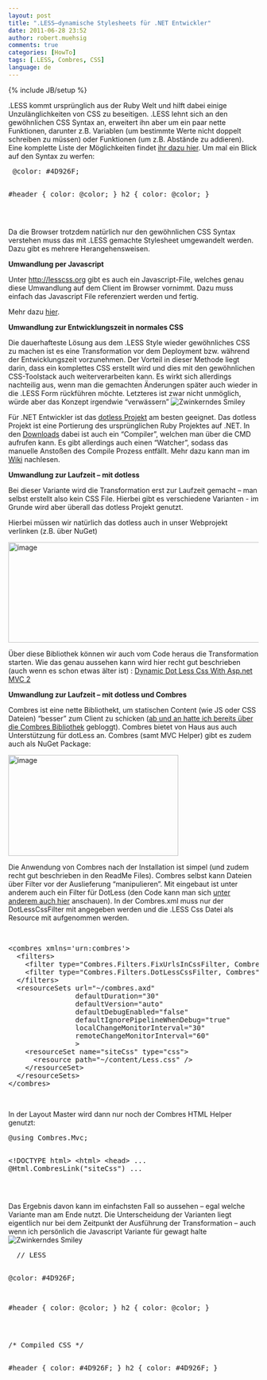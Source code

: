 ```yaml
---
layout: post
title: ".LESS–dynamische Stylesheets für .NET Entwickler"
date: 2011-06-28 23:52
author: robert.muehsig
comments: true
categories: [HowTo]
tags: [.LESS, Combres, CSS]
language: de
---
```

{% include JB/setup %}
<p>.LESS kommt ursprünglich aus der Ruby Welt und hilft dabei einige Unzulänglichkeiten von CSS zu beseitigen. .LESS lehnt sich an den gewöhnlichen CSS Syntax an, erweitert ihn aber um ein paar nette Funktionen, darunter z.B. Variablen (um bestimmte Werte nicht doppelt schreiben zu müssen) oder Funktionen (um z.B. Abstände zu addieren). Eine komplette Liste der Möglichkeiten findet <a href="http://lesscss.org/">ihr dazu hier</a>. Um mal ein Blick auf den Syntax zu werfen:</p> <div style="padding-bottom: 0px; margin: 0px; padding-left: 0px; padding-right: 0px; display: inline; float: none; padding-top: 0px" id="scid:812469c5-0cb0-4c63-8c15-c81123a09de7:e299c53b-b831-45bd-b60a-ddb6fa8a4dc0" class="wlWriterEditableSmartContent"><pre name="code" class="c#"> @color: #4D926F;

#header {
  color: @color;
}
h2 {
  color: @color;
}</pre></div>
<p>&nbsp;</p>
<p>Da die Browser trotzdem natürlich nur den gewöhnlichen CSS Syntax verstehen muss das mit .LESS gemachte Stylesheet umgewandelt werden. Dazu gibt es mehrere Herangehensweisen.</p>
<p><strong>Umwandlung per Javascript</strong></p>
<p>Unter <a href="http://lesscss.org">http://lesscss.org</a> gibt es auch ein Javascript-File, welches genau diese Umwandlung auf dem Client im Browser vornimmt. Dazu muss einfach das Javascript File referenziert werden und fertig.</p>
<p>Mehr dazu <a href="http://lesscss.org/#-client-side-usage">hier</a>.</p>
<p><strong>Umwandlung zur Entwicklungszeit in normales CSS</strong></p>
<p>Die dauerhafteste Lösung aus dem .LESS Style wieder gewöhnliches CSS zu machen ist es eine Transformation vor dem Deployment bzw. während der Entwicklungszeit vorzunehmen. Der Vorteil in dieser Methode liegt darin, dass ein komplettes CSS erstellt wird und dies mit den gewöhnlichen CSS-Toolstack auch weiterverarbeiten kann. Es wirkt sich allerdings nachteilig aus, wenn man die gemachten Änderungen später auch wieder in die .LESS Form rückführen möchte. Letzteres ist zwar nicht unmöglich, würde aber das Konzept irgendwie “verwässern” <img style="border-bottom-style: none; border-right-style: none; border-top-style: none; border-left-style: none" class="wlEmoticon wlEmoticon-winkingsmile" alt="Zwinkerndes Smiley" src="{{BASE_PATH}}/assets/wp-images-de/wlEmoticon-winkingsmile3.png"></p>
<p>Für .NET Entwickler ist das <a href="http://www.dotlesscss.org/">dotless Projekt</a> am besten geeignet. Das dotless Projekt ist eine Portierung des ursprünglichen Ruby Projektes auf .NET. In den <a href="https://github.com/dotless/dotless/downloads">Downloads</a> dabei ist auch ein “Compiler”, welchen man über die CMD aufrufen kann. Es gibt allerdings auch einen “Watcher”, sodass das manuelle Anstoßen des Compile Prozess entfällt. Mehr dazu kann man im <a href="https://github.com/dotless/dotless/wiki">Wiki</a> nachlesen.</p>
<p><strong>Umwandlung zur Laufzeit – mit dotless</strong></p>
<p>Bei dieser Variante wird die Transformation erst zur Laufzeit gemacht – man selbst erstellt also kein CSS File. Hierbei gibt es verschiedene Varianten - im Grunde wird aber überall das dotless Projekt genutzt.</p>
<p>Hierbei müssen wir natürlich das dotless auch in unser Webprojekt verlinken (z.B. über NuGet)</p>
<p><a href="{{BASE_PATH}}/assets/wp-images-de/image1287.png"><img style="background-image: none; border-bottom: 0px; border-left: 0px; padding-left: 0px; padding-right: 0px; display: inline; border-top: 0px; border-right: 0px; padding-top: 0px" title="image" border="0" alt="image" src="{{BASE_PATH}}/assets/wp-images-de/image_thumb469.png" width="543" height="202"></a></p>
<p>Über diese Bibliothek können wir auch vom Code heraus die Transformation starten. Wie das genau aussehen kann wird hier recht gut beschrieben (auch wenn es schon etwas älter ist) : <a href="http://schotime.net/blog/index.php/2010/07/02/dynamic-dot-less-css-with-asp-net-mvc-2/">Dynamic Dot Less Css With Asp.net MVC 2</a></p>
<p><strong>Umwandlung zur Laufzeit – mit dotless und Combres</strong></p>
<p>Combres ist eine nette Bibliothekt, um statischen Content (wie JS oder CSS Dateien) “besser” zum Client zu schicken (<a href="{{BASE_PATH}}/2010/02/08/howto-javascript-und-css-datein-gebndelt-und-komprimiert-mit-combres-asp-net-mvc-ausliefern/">ab und an hatte ich bereits über die Combres Bibliothek</a> gebloggt). Combres bietet von Haus aus auch Unterstützung für dotLess an. Combres (samt MVC Helper) gibt es zudem auch als NuGet Package:<br></p>
<p><a href="{{BASE_PATH}}/assets/wp-images-de/image1288.png"><img style="background-image: none; border-bottom: 0px; border-left: 0px; padding-left: 0px; padding-right: 0px; display: inline; border-top: 0px; border-right: 0px; padding-top: 0px" title="image" border="0" alt="image" src="{{BASE_PATH}}/assets/wp-images-de/image_thumb470.png" width="342" height="203"></a></p>
<p>Die Anwendung von Combres nach der Installation ist simpel (und zudem recht gut beschrieben in den ReadMe Files). Combres selbst kann Dateien über Filter vor der Auslieferung “manipulieren”. Mit eingebaut ist unter anderem auch ein Filter für DotLess (den Code kann man sich <a href="http://www.codeproject.com/KB/aspnet/combres2.aspx">unter anderem auch hier</a> anschauen). In der Combres.xml muss nur der DotLessCssFilter mit angegeben werden und die .LESS Css Datei als Resource mit aufgenommen werden.</p>
<p>&nbsp;</p>
<p>
<div style="padding-bottom: 0px; margin: 0px; padding-left: 0px; padding-right: 0px; display: inline; float: none; padding-top: 0px" id="scid:812469c5-0cb0-4c63-8c15-c81123a09de7:6d810266-a839-4327-8652-669985d26417" class="wlWriterEditableSmartContent"><pre name="code" class="c#">&lt;combres xmlns='urn:combres'&gt;
  &lt;filters&gt;
    &lt;filter type="Combres.Filters.FixUrlsInCssFilter, Combres" /&gt;
    &lt;filter type="Combres.Filters.DotLessCssFilter, Combres" /&gt;
  &lt;/filters&gt;
  &lt;resourceSets url="~/combres.axd"
                defaultDuration="30"
                defaultVersion="auto"
                defaultDebugEnabled="false"
                defaultIgnorePipelineWhenDebug="true"
                localChangeMonitorInterval="30"
                remoteChangeMonitorInterval="60"
                &gt;
    &lt;resourceSet name="siteCss" type="css"&gt;
      &lt;resource path="~/content/Less.css" /&gt;
    &lt;/resourceSet&gt;
  &lt;/resourceSets&gt;
&lt;/combres&gt;
</pre></div></p>


<p>&nbsp;</p>
<p>In der Layout Master wird dann nur noch der Combres HTML Helper genutzt:</p>
<div style="padding-bottom: 0px; margin: 0px; padding-left: 0px; padding-right: 0px; display: inline; float: none; padding-top: 0px" id="scid:812469c5-0cb0-4c63-8c15-c81123a09de7:93fcf2da-b273-41ab-bac1-8daa53943df9" class="wlWriterEditableSmartContent"><pre name="code" class="c#">@using Combres.Mvc;

&lt;!DOCTYPE html&gt;
&lt;html&gt;
&lt;head&gt;
	...
    @Html.CombresLink("siteCss")
	...</pre></div>
<p>&nbsp;</p>
<p>Das Ergebnis davon kann im einfachsten Fall so aussehen – egal welche Variante man am Ende nutzt. Die Unterscheidung der Varianten liegt eigentlich nur bei dem Zeitpunkt der Ausführung der Transformation – auch wenn ich persönlich die Javascript Variante für gewagt halte <img style="border-bottom-style: none; border-right-style: none; border-top-style: none; border-left-style: none" class="wlEmoticon wlEmoticon-winkingsmile" alt="Zwinkerndes Smiley" src="{{BASE_PATH}}/assets/wp-images-de/wlEmoticon-winkingsmile3.png"></p>
<div style="padding-bottom: 0px; margin: 0px; padding-left: 0px; padding-right: 0px; display: inline; float: none; padding-top: 0px" id="scid:812469c5-0cb0-4c63-8c15-c81123a09de7:d1d06ca1-e859-4348-b893-029675954e1a" class="wlWriterEditableSmartContent"><pre name="code" class="c#">  // LESS

@color: #4D926F;

#header {
  color: @color;
}
h2 {
  color: @color;
}</pre></div>
<p>&nbsp;</p>
<div style="padding-bottom: 0px; margin: 0px; padding-left: 0px; padding-right: 0px; display: inline; float: none; padding-top: 0px" id="scid:812469c5-0cb0-4c63-8c15-c81123a09de7:38e0ebb9-81f9-4516-8674-af75835ee8f6" class="wlWriterEditableSmartContent"><pre name="code" class="c#">/* Compiled CSS */

#header {
  color: #4D926F;
}
h2 {
  color: #4D926F;
}</pre></div>
